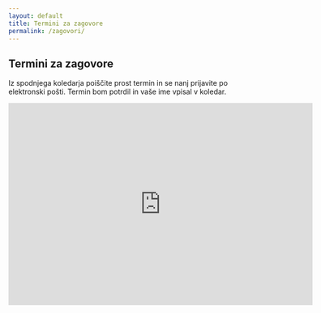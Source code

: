 ```yaml
---
layout: default
title: Termini za zagovore
permalink: /zagovori/
---
```


## Termini za zagovore
Iz spodnjega koledarja poiščite prost termin in se nanj prijavite po elektronski pošti. Termin bom potrdil in vaše ime vpisal v koledar.

<iframe src="https://www.google.com/calendar/embed?showTitle=0&amp;showPrint=0&amp;showCalendars=0&amp;mode=AGENDA&amp;height=400&amp;wkst=2&amp;hl=sl&amp;bgcolor=%23FFFFFF&amp;src=97o4s992iacc4o7lncjekpluro%40group.calendar.google.com&amp;color=%231B887A&amp;src=sl.slovenian%23holiday%40group.v.calendar.google.com&amp;color=%23125A12&amp;ctz=Europe%2FPrague" style=" border-width:0 " width="600" height="400" frameborder="0" scrolling="no"></iframe>
